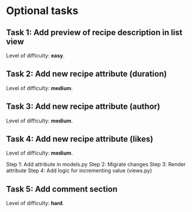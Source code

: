 # Optional tasks

## Task 1: Add preview of recipe description in list view

Level of difficulty: **easy**.

## Task 2: Add new recipe attribute (duration)

Level of difficulty: **medium**.

## Task 3: Add new recipe attribute (author)

Level of difficulty: **medium**.

## Task 4: Add new recipe attribute (likes)

Level of difficulty: **medium**.

Step 1: Add attribute in models.py
Step 2: Migrate changes
Step 3: Render attribute
Step 4: Add logic for incrementing value (views.py)

## Task 5: Add comment section

Level of difficulty: **hard**.
